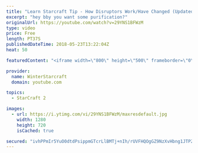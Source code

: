```yaml
---
title: "Learn Starcraft Tip - How Disruptors Work/Have Changed (Updated Patch 4.0 2018)"
excerpt: "hey bby you want some purification?"
originalUrl: https://youtube.com/watch?v=29YNS1BFWzM
type: video
price: Free
length: PT37S
publishedDateTime: 2018-05-23T13:22:04Z
heat: 50

featuredContent: "<iframe width=\"800\" height=\"500\" frameborder=\"0\" src=\"https://www.youtube.com/embed/29YNS1BFWzM\" allow=\"accelerometer; autoplay; encrypted-media; gyroscope; picture-in-picture\" allowfullscreen></iframe>"

provider:
  name: WinterStarcraft
  domain: youtube.com

topics:
  - StarCraft 2

images:
  - url: https://i.ytimg.com/vi/29YNS1BFWzM/maxresdefault.jpg
    width: 1280
    height: 720
    isCached: true

secured: "ivhPPmIr5YuO0dtdPsippmGTcrLlBMTj+nIh/rUVFHQOgGZ9NzXvHbng1JTPZy47H0ruQA6JlPSbDe6bvBptIf1U4C9ac4LBHg53iEXgWTcNLfizD2cSJBKzfUfXIjO9/94O0k5Rrwucro8O5appNYL2ZnULHDRXKNYdBXyIgCrXmA47VhTct5ilQd4aACCL1lPpA/jeYQxX9UoPAGA5MzbZuCTc1lLJZ5TzP2UkElo3+iW/Fy/fHME1M50FE15soyfSUuzxurJ7fOhLlW666d5Sz1aP+VFkFa6Bkgg0F7xx3469qlURNw6nIrlzbv06chtXSQ9j9/z0u1cCFy9arfl6heWEpfcIXYu0CRpYePPedSsErLXOX2tdUqVnWxEk3oQNUtndHXK5IfG7LIgkKwy92Bcjo0mkqDzje3Y3piI=;ARFOP35tnizLyVjf5U75lw=="
---
```


